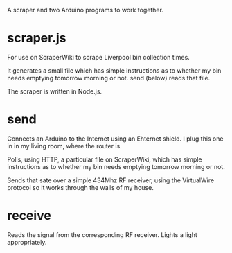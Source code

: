 A scraper and two Arduino programs to work together.


scraper.js
==========

For use on ScraperWiki to scrape Liverpool bin collection times. 

It generates a small file which has simple instructions as to whether my bin
needs emptying tomorrow morning or not. send (below) reads that file. 

The scraper is written in Node.js.


send
====

Connects an Arduino to the Internet using an Ehternet shield. I plug this one
in in my living room, where the router is.

Polls, using HTTP, a particular file on ScraperWiki, which has simple
instructions as to whether my bin needs emptying tomorrow morning or not.

Sends that sate over a simple 434Mhz RF receiver, using the VirtualWire
protocol so it works through the walls of my house.


receive
=======

Reads the signal from the corresponding RF receiver. Lights a light appropriately.


